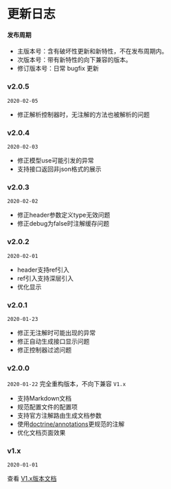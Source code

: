 # 更新日志

#### 发布周期
- 主版本号：含有破坏性更新和新特性，不在发布周期内。
- 次版本号：带有新特性的向下兼容的版本。
- 修订版本号：日常 bugfix 更新
### v2.0.5
`2020-02-05`

- 修正解析控制器时，无注解的方法也被解析的问题

### v2.0.4
`2020-02-03`

- 修正模型use可能引发的异常
- 支持接口返回非json格式的展示

### v2.0.3
`2020-02-02`

- 修正header参数定义type无效问题
- 修正debug为false时注解缓存问题
### v2.0.2
`2020-02-01`

- header支持ref引入
- ref引入支持深层引入
- 优化显示

### v2.0.1
`2020-01-23`

- 修正无注解时可能出现的异常
- 修正自动生成接口显示问题
- 修正控制器过滤问题

### v2.0.0
`2020-01-22`
完全重构版本，不向下兼容 `V1.x`

- 支持Markdown文档
- 规范配置文件的配置项
- 支持官方注解路由生成文档参数
- 使用[doctrine/annotations](https://github.com/doctrine/annotations)更规范的注解
- 优化文档页面效果

### v1.x
`2020-01-01`

查看 [V1.x版本文档](/v1/)




